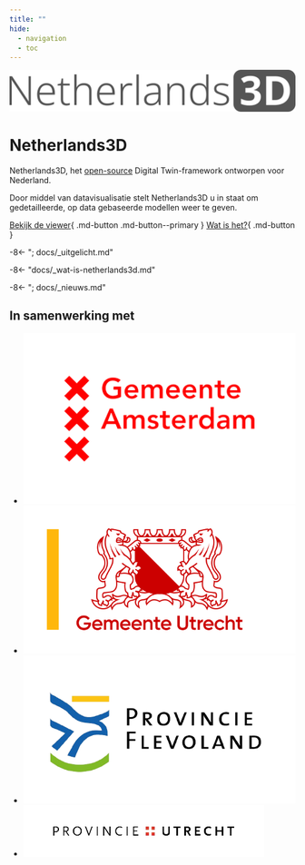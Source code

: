```yaml
---
title: ""
hide:
  - navigation
  - toc
---
```


<div class="hero" markdown></div>

<div class="teaser" markdown>

![](images/logo-text.svg)

# Netherlands3D

Netherlands3D, het [open-source](https://github.com/Netherlands3D) Digital Twin-framework ontworpen voor Nederland. 

Door middel van datavisualisatie stelt Netherlands3D u in staat om gedetailleerde, op data gebaseerde modellen weer te 
geven.

[Bekijk de viewer](https://netherlands3d.eu/twin/){ .md-button .md-button--primary }
[Wat is het?](#wat-is-netherlands3d){ .md-button }
</div>

[//]: # (Dit is een uitgeschakelde include naar de uitgelicht sectie, verwijder de ; om dit te laten werken)
-8<- "; docs/_uitgelicht.md"

-8<- "docs/_wat-is-netherlands3d.md"

[//]: # (Dit is een uitgeschakelde include naar de nieuws sectie, verwijder de ; om dit te laten werken)
-8<- "; docs/_nieuws.md"

<div class="full-width in-cooperation-with" markdown>

## In samenwerking met

<div class="grid cards in-cooperation-with__partners" markdown>

- ![](images/homepage/partners/gemeente-amsterdam.png)
- ![](images/homepage/partners/gemeente-utrecht.png)
- ![](images/homepage/partners/provincie-flevoland.png)
- ![](images/homepage/partners/provincie-utrecht.png)

</div>

</div>
